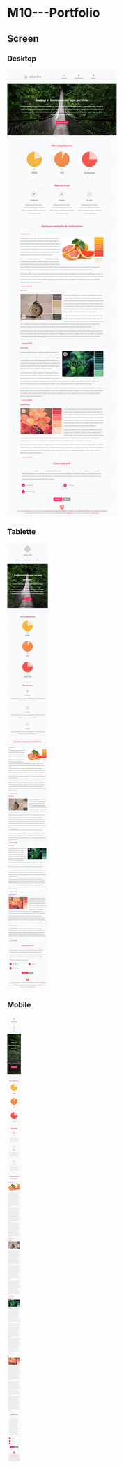 # M10---Portfolio

## Screen

### Desktop

![alt tag](https://github.com/rebiichokriJS/M10---Portfolio/blob/master/desktop.jpg)

### Tablette

![alt tag](https://github.com/rebiichokriJS/M10---Portfolio/blob/master/tablette.jpg)

### Mobile

![alt tag](https://github.com/rebiichokriJS/M10---Portfolio/blob/master/mobile.jpg)
